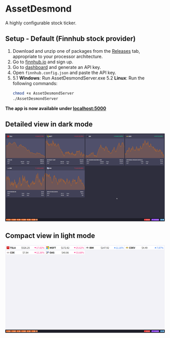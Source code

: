 # AssetDesmond
A highly configurable stock ticker.

## Setup - Default (Finnhub stock provider)
1. Download and unzip one of packages from the [Releases](https://github.com/JTinkers/AssetDesmond/releases) tab, appropriate to your processor architecture.
2. Go to [finnhub.io](https://finnhub.io/) and sign up.
3. Go to [dashboard](https://finnhub.io/dashboard) and generate an API key.
4. Open `finnhub.config.json` and paste the API key.
5.
    5.1 **Windows**: Run AssetDesmondServer.exe
    5.2 **Linux**: Run the following commands:
    ```bash
    chmod +x AssetDesmondServer
    ./AssetDesmondServer
    ```

**The app is now available under [localhost:5000](http://localhost:5000/)**

## Detailed view in dark mode
![](https://github.com/JTinkers/AssetDesmond/blob/main/showcase_1.png)

## Compact view in light mode
![](https://github.com/JTinkers/AssetDesmond/blob/main/showcase_2.png)